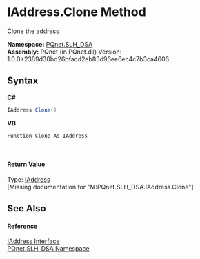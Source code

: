 # IAddress.Clone Method 
 

Clone the address

**Namespace:**&nbsp;<a href="5a51e981-67fd-0177-2098-034d6071509d">PQnet.SLH_DSA</a><br />**Assembly:**&nbsp;PQnet (in PQnet.dll) Version: 1.0.0+2389d30bd26bfacd2eb83d96ee6ec4c7b3ca4606

## Syntax

**C#**<br />
``` C#
IAddress Clone()
```

**VB**<br />
``` VB
Function Clone As IAddress
```

<br />

#### Return Value
Type: <a href="37b4112a-fbe1-f0a6-708e-bc13cec344c3">IAddress</a><br />\[Missing <returns> documentation for "M:PQnet.SLH_DSA.IAddress.Clone"\]

## See Also


#### Reference
<a href="37b4112a-fbe1-f0a6-708e-bc13cec344c3">IAddress Interface</a><br /><a href="5a51e981-67fd-0177-2098-034d6071509d">PQnet.SLH_DSA Namespace</a><br />